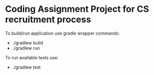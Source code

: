 # Coding Assignment Project for CS recruitment process

To build/run application use gradle wrapper commands:
* ./gradlew build
* ./gradlew run

To run available tests use:
* ./gradlew test